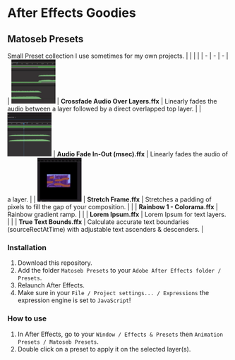 # After Effects Goodies

## Matoseb Presets
Small Preset collection I use sometimes for my own projects.
| | | |
| - | - | - |
| <img src="./images/Crossfade%20Audio%20Over%20Layers.gif" width="100"> | **Crossfade Audio Over Layers.ffx** | Linearly fades the audio between a layer followed by a direct overlapped top layer. |
| <img src="./images/Audio%20Fade%20In-Out%20(msec).gif" width="100"> | **Audio Fade In-Out (msec).ffx** | Linearly fades the audio of a layer. |
| <img src="./images/Stretch%20Frame.gif" width="100"> | **Stretch Frame.ffx** | Stretches a padding of pixels to fill the gap of your composition. |
| | **Rainbow 1 - Colorama.ffx** | Rainbow gradient ramp. |
| | **Lorem Ipsum.ffx** | Lorem Ipsum for text layers. |
| | **True Text Bounds.ffx** | Calculate accurate text boundaries (sourceRectAtTime) with adjustable text ascenders & descenders. |

### Installation
1. Download this repository.
2. Add the folder ```Matoseb Presets``` to your ```Adobe After Effects folder / Presets```.
3. Relaunch After Effects.
4. Make sure in your ```File / Project settings... / Expressions``` the expression engine is set to ```JavaScript```!

### How to use
1. In After Effects, go to your ```Window / Effects & Presets``` then ```Animation Presets / Matoseb Presets```.
2. Double click on a preset to apply it on the selected layer(s).

